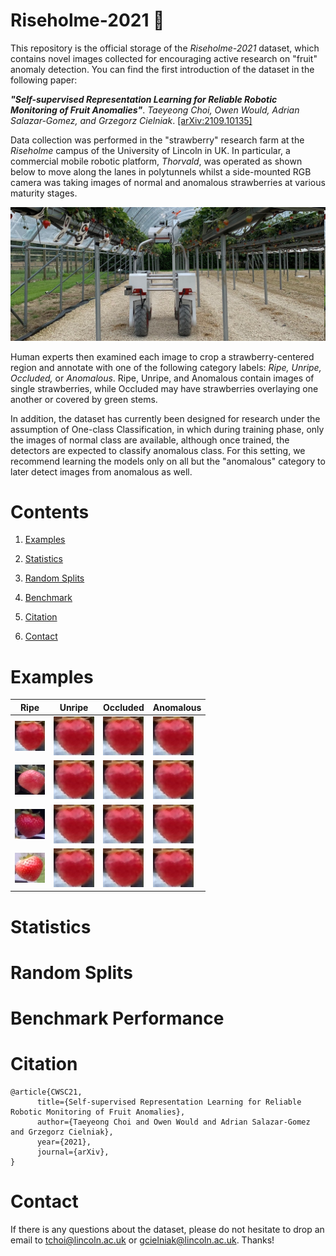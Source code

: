 # Riseholme-2021 🍓 

This repository is the official storage of the *Riseholme-2021* dataset, which contains novel images collected for encouraging active research on "fruit" anomaly detection. 
You can find the first introduction of the dataset in the following paper: 

***"Self-supervised Representation Learning for Reliable Robotic Monitoring of Fruit Anomalies"***. *Taeyeong Choi, Owen Would, Adrian Salazar-Gomez, and Grzegorz Cielniak*. [\[arXiv:2109.10135\]](https://arxiv.org/abs/2109.10135) 

Data collection was performed in the "strawberry" research farm at the *Riseholme* campus of the University of Lincoln in UK. 
In particular, a commercial mobile robotic platform, *Thorvald*, was operated as shown below to move along the lanes in polytunnels whilst a side-mounted RGB camera was taking images of normal and anomalous strawberries at various maturity stages.  

![](Figs/camera_rig.jpg)

Human experts then examined each image to crop a strawberry-centered region and annotate with one of the following category labels: *Ripe, Unripe, Occluded,* or *Anomalous*. Ripe, Unripe, and Anomalous contain images of single strawberries, while Occluded may have strawberries overlaying one another or covered by green stems. 

In addition, the dataset has currently been designed for research under the assumption of One-class Classification, in which during training phase, only the images of normal class are available, although once trained, the detectors are expected to classify anomalous class. For this setting, we recommend learning the models only on all but the "anomalous" category to later detect images from anomalous as well. 

# Contents

1. [Examples](https://github.com/ctyeong/Riseholme-2021#examples)

2. [Statistics](https://github.com/ctyeong/Riseholme-2021#statistics)

3. [Random Splits](https://github.com/ctyeong/Riseholme-2021#random-split)

4. [Benchmark](https://github.com/ctyeong/Riseholme-2021#benchmark-performance)

5. [Citation](https://github.com/ctyeong/Riseholme-2021#citation)

6. [Contact](https://github.com/ctyeong/Riseholme-2021#contact)

# Examples 

| Ripe  | Unripe   |Occluded   |Anomalous  |
|--------------------|---------------------|--------------|--------------|
| ![](Figs/Examples/Ripe/37-48x48.png)| ![](Data/Normal/Ripe/37.png) |![](Data/Normal/Ripe/37.png) |![](Data/Normal/Ripe/37.png) |
| ![](Figs/Examples/Ripe/155-48x48.png)| ![](Data/Normal/Ripe/37.png) |![](Data/Normal/Ripe/37.png) |![](Data/Normal/Ripe/37.png) |
| ![](Figs/Examples/Ripe/706-48x48.png)| ![](Data/Normal/Ripe/37.png) |![](Data/Normal/Ripe/37.png) |![](Data/Normal/Ripe/37.png) |
| ![](Figs/Examples/Ripe/1037-48x48.png)| ![](Data/Normal/Ripe/37.png) |![](Data/Normal/Ripe/37.png) |![](Data/Normal/Ripe/37.png) |

# Statistics 

# Random Splits

# Benchmark Performance

# Citation 
```
@article{CWSC21,
      title={Self-supervised Representation Learning for Reliable Robotic Monitoring of Fruit Anomalies}, 
      author={Taeyeong Choi and Owen Would and Adrian Salazar-Gomez and Grzegorz Cielniak},
      year={2021},
      journal={arXiv},
}
```

# Contact

If there is any questions about the dataset, please do not hesitate to drop an email to tchoi@lincoln.ac.uk or gcielniak@lincoln.ac.uk. Thanks!
